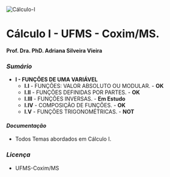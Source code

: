 
![Cálculo-I](http://www.estudar.info/wp-content/uploads/2015/02/disciplina-pre-calculo-matematica-para-engenharia-e1425152065989.jpg)

# Cálculo I - UFMS - Coxim/MS.
 __Prof. Dra. PhD. Adriana Silveira Vieira__ 
### *Sumário* 
* __I - FUNÇÕES DE UMA VARIÁVEL__
  - __I.I__ - FUNÇÕES: VALOR ABSOLUTO OU MODULAR. - __OK__
  - __I.II__ - FUNÇÕES DEFINIDAS POR PARTES. - __OK__
  - __I.III__ - FUNÇÕES INVERSAS. - __Em Estudo__
  - __I.IV__ - COMPOSIÇÃO DE FUNÇÕES. - __OK__
  - __I.V__ - FUNÇÕES TRIGONOMÉTRICAS. - __NOT__

#### *Documentação*
* Todos Temas abordados em Cálculo I.

### *Licença*
* UFMS-Coxim/MS